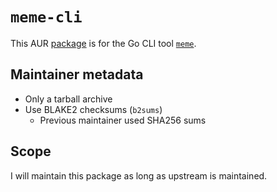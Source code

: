 # `meme-cli`

This AUR [package](https://aur.archlinux.org/packages/meme-cli) is for the Go
CLI tool [`meme`](https://github.com/nomad-software/meme).

## Maintainer metadata
* Only a tarball archive
* Use BLAKE2 checksums (`b2sums`)
    * Previous maintainer used SHA256 sums

## Scope
I will maintain this package as long as upstream is maintained.

